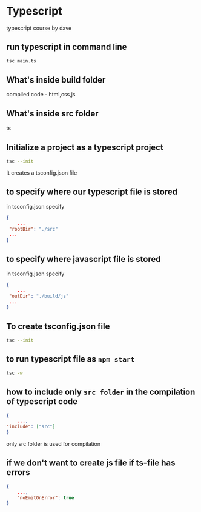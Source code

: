 # Typescript

typescript course by dave

## run typescript in command line

```bash
tsc main.ts
```

## What's inside build folder

compiled code - html,css,js

## What's inside src folder

ts

## Initialize a project as a typescript project

```bash
tsc --init
```

It creates a tsconfig.json file

## to specify where our typescript file is stored

in tsconfig.json specify

```JSON
{
    ...
 "rootDir": "./src"
 ...
}
```

## to specify where javascript file is stored

in tsconfig.json specify

```JSON
{
    ...
 "outDir": "./build/js"
 ...
}
```

## To create tsconfig.json file

```bash
tsc --init
```

## to run typescript file as `npm start`

```bash
tsc -w
```

## how to include only `src folder` in the compilation of typescript code

```json
{
    ...,
"include": ["src"]
}
```

only src folder is used for compilation

## if we don't want to create js file if ts-file has errors

```json
{
    ...,
    "noEmitOnError": true
}
```
